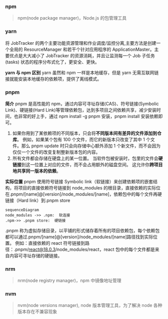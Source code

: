 ### npm

> npm(node package manager)，Node.js 的包管理工具

### yarn

将 JobTracker 的两个主要功能资源管理和作业调度/监控分离,主要方法是创建一个全局的 ResourceManager 和若干个针对应用程序的 ApplicationMaster。主要优点是大大减小了 JobTracker 的资源消耗，并且让监测每一个 Job 子任务 (tasks) 状态的程序分布式化了，更安全、更快。

**yarn 与 npm 区别**
yarn 虽然和 npm 一样是本地缓存，但是 yarn 无需互联网链接就能安装本地缓存的依赖项，提供了离线模式。

### pnpm

**简介**
pnpm 是高性能的 npm，通过内容可寻址存储(CAS)、符号链接(Symbolic Link)、硬链接(Hard Link)等管理依赖包，达到多项目之间依赖共享，减少安装时间，也非常的好上手，通过 npm install -g pnpm 安装，pnpm install 安装依赖即可。

1.  如果你用到了某依赖项的不同版本，只会将**不同版本间有差异的文件添加到仓库**。 例如，如果某个包有 100 个文件，而它的新版本只改变了其中 1 个文件。那么 pnpm update 时只会向存储中心额外添加 1 个新文件，而不会因为仅仅一个文件的改变复制整新版本包的内容。
2.  所有文件都会存储在硬盘上的某一位置。 当软件包被安装时，包里的文件会**硬链接**到这一位置上对应的文件，而不会占用额外的磁盘空间。 这允许你**跨项目地共享同一版本的依赖**。

**实际位置**
pnpm 使用符号链接 Symbolic link（软链接）来创建依赖项的嵌套结构，将项目的直接依赖符号链接到 node_modules 的根目录，直接依赖的实际位在.pnpm/[name]@[version]/node_modules/[name]，依赖包中的每个文件再硬链接（Hard link）到.pnpm store

```mermaid
sequenceDiagram
node_modules ->> .npm:  软连接
.npm->> .pnpm store:  硬链接
```

.pnpm 称为虚拟存储目录，以平铺的形式储存着所有的项目依赖包，每个依赖包都可以通过.pnpm/[name]@[version]/node_modules/[name]路径找到实际位置。
例如：直接依赖的 react 符号链接到路径：.pnpm/react@18.0.3/node_modules/react，react 包中的每个文件都是来自内容可寻址存储的硬链接。

### nrm

> nrm(node registry manager)，npm 中镜像地址管理

### nvm

> nvm(node versions manager), node 版本管理工具，为了解决 node 各种版本存在不兼容现象
